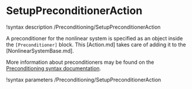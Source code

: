 # SetupPreconditionerAction

!syntax description /Preconditioning/SetupPreconditionerAction

A preconditioner for the nonlinear system is specified as an object inside the `[Preconditioner]` block.
This [Action.md] takes care of adding it to the [NonlinearSystemBase.md].

More information about preconditioners may be found on the
[Preconditioning syntax documentation](syntax/Preconditioning/index.md).

!syntax parameters /Preconditioning/SetupPreconditionerAction
